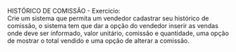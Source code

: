 HISTÓRICO DE COMISSÃO - Exercicio:<br>
Crie um sistema que permita um vendedor cadastrar seu histórico de comissão, 
o sistema tem que dar a opção do vendedor inserir as vendas onde deve ser
informado, valor unitário, comissão e quantidade, uma opção de mostrar o total
vendido e uma opção de alterar a comissão.